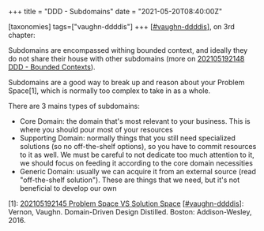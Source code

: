 +++
title = "DDD - Subdomains"
date = "2021-05-20T08:40:00Z"

[taxonomies]
tags=["vaughn-ddddis"]
+++
[[#vaughn-ddddis](/tags/vaughn-ddddis)], on 3rd chapter:

Subdomains are encompassed withing bounded context, and ideally they do not share their house with other subdomains (more on [202105192148 DDD - Bounded Contexts](/blips/202105192148-ddd---bounded-contexts)).

Subdomains are a good way to break up and reason about your Problem Space[1], which is normally too complex to take in as a whole.

There are 3 mains types of subdomains:
- Core Domain: the domain that's most relevant to your business. This is where you should pour most of your resources
- Supporting Domain: normally things that you still need specialized solutions (so no off-the-shelf options), so you have to commit resources to it as well. We must be careful to not dedicate too much attention to it, we should focus on feeding it according to the core domain necessities
- Generic Domain: usually we can acquire it from an external source (read "off-the-shelf solution"). These are things that we need, but it's not beneficial to develop our own

[1]: [202105192145 Problem Space VS Solution Space](/blips/202105192145-problem-space-vs-solution-space)
[[#vaughn-ddddis](/tags/vaughn-ddddis)]: Vernon, Vaughn. Domain-Driven Design Distilled. Boston: Addison-Wesley, 2016.
